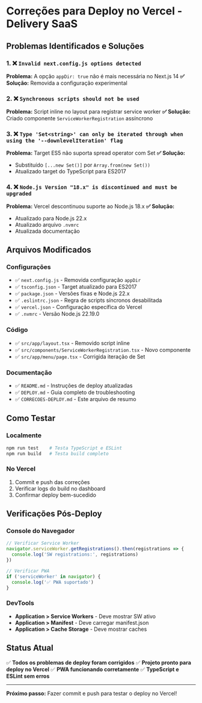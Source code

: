 # Correções para Deploy no Vercel - Delivery SaaS

## Problemas Identificados e Soluções

### 1. ❌ `Invalid next.config.js options detected`

**Problema:** A opção `appDir: true` não é mais necessária no Next.js 14
**✅ Solução:** Removida a configuração experimental

### 2. ❌ `Synchronous scripts should not be used`

**Problema:** Script inline no layout para registrar service worker
**✅ Solução:** Criado componente `ServiceWorkerRegistration` assíncrono

### 3. ❌ `Type 'Set<string>' can only be iterated through when using the '--downlevelIteration' flag`

**Problema:** Target ES5 não suporta spread operator com Set
**✅ Solução:**

- Substituído `[...new Set()]` por `Array.from(new Set())`
- Atualizado target do TypeScript para ES2017

### 4. ❌ `Node.js Version "18.x" is discontinued and must be upgraded`

**Problema:** Vercel descontinuou suporte ao Node.js 18.x
**✅ Solução:**

- Atualizado para Node.js 22.x
- Atualizado arquivo `.nvmrc`
- Atualizada documentação

## Arquivos Modificados

### Configurações

- ✅ `next.config.js` - Removida configuração `appDir`
- ✅ `tsconfig.json` - Target atualizado para ES2017
- ✅ `package.json` - Versões fixas e Node.js 22.x
- ✅ `.eslintrc.json` - Regra de scripts síncronos desabilitada
- ✅ `vercel.json` - Configuração específica do Vercel
- ✅ `.nvmrc` - Versão Node.js 22.19.0

### Código

- ✅ `src/app/layout.tsx` - Removido script inline
- ✅ `src/components/ServiceWorkerRegistration.tsx` - Novo componente
- ✅ `src/app/menu/page.tsx` - Corrigida iteração de Set

### Documentação

- ✅ `README.md` - Instruções de deploy atualizadas
- ✅ `DEPLOY.md` - Guia completo de troubleshooting
- ✅ `CORRECOES-DEPLOY.md` - Este arquivo de resumo

## Como Testar

### Localmente

```bash
npm run test    # Testa TypeScript e ESLint
npm run build   # Testa build completo
```

### No Vercel

1. Commit e push das correções
2. Verificar logs do build no dashboard
3. Confirmar deploy bem-sucedido

## Verificações Pós-Deploy

### Console do Navegador

```javascript
// Verificar Service Worker
navigator.serviceWorker.getRegistrations().then(registrations => {
  console.log('SW registrations:', registrations)
})

// Verificar PWA
if ('serviceWorker' in navigator) {
  console.log('✅ PWA suportado')
}
```

### DevTools

- **Application > Service Workers** - Deve mostrar SW ativo
- **Application > Manifest** - Deve carregar manifest.json
- **Application > Cache Storage** - Deve mostrar caches

## Status Atual

✅ **Todos os problemas de deploy foram corrigidos**
✅ **Projeto pronto para deploy no Vercel**
✅ **PWA funcionando corretamente**
✅ **TypeScript e ESLint sem erros**

---

**Próximo passo:** Fazer commit e push para testar o deploy no Vercel!
